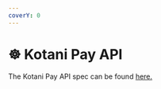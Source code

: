 ```yaml
---
coverY: 0
---
```


# ☸ Kotani Pay API

The Kotani Pay API spec can be found [here.](https://kotanipay-test.web.app)
